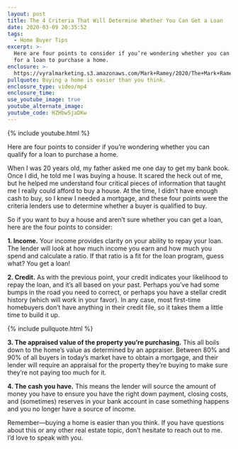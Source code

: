 ```yaml
---
layout: post
title: The 4 Criteria That Will Determine Whether You Can Get a Loan
date: 2020-03-09 20:35:52
tags:
  - Home Buyer Tips
excerpt: >-
  Here are four points to consider if you’re wondering whether you can qualify
  for a loan to purchase a home.
enclosure: >-
  https://vyralmarketing.s3.amazonaws.com/Mark+Ramey/2020/The+Mark+Ramey+Group-+%5B21-24%5D+_+Can+I+Get+a+Home+Loan_.mp4
pullquote: Buying a home is easier than you think.
enclosure_type: video/mp4
enclosure_time:
use_youtube_image: true
youtube_alternate_image:
youtube_code: HZHbw5jaDKw
---
```


{% include youtube.html %}

Here are four points to consider if you’re wondering whether you can qualify for a loan to purchase a home.

When I was 20 years old, my father asked me one day to get my bank book. Once I did, he told me I was buying a house. It scared the heck out of me, but he helped me understand four critical pieces of information that taught me I really could afford to buy a house. At the time, I didn’t have enough cash to buy, so I knew I needed a mortgage, and these four points were the criteria lenders use to determine whether a buyer is qualified to buy.

So if you want to buy a house and aren’t sure whether you can get a loan, here are the four points to consider:

**1\. Income.** Your income provides clarity on your ability to repay your loan. The lender will look at how much income you earn and how much you spend and calculate a ratio. If that ratio is a fit for the loan program, guess what? You get a loan\!&nbsp;

**2\. Credit.** As with the previous point, your credit indicates your likelihood to repay the loan, and it’s all based on your past. Perhaps you’ve had some bumps in the road you need to correct, or perhaps you have a stellar credit history (which will work in your favor). In any case, most first-time homebuyers don’t have anything in their credit file, so it takes them a little time to build it up.

{% include pullquote.html %}

**3\. The appraised value of the property you’re purchasing.** This all boils down to the home’s value as determined by an appraiser. Between 80% and 90% of all buyers in today’s market have to obtain a mortgage, and their lender will require an appraisal for the property they’re buying to make sure they’re not paying too much for it.&nbsp;

**4\. The cash you have.** This means the lender will source the amount of money you have to ensure you have the right down payment, closing costs, and (sometimes) reserves in your bank account in case something happens and you no longer have a source of income.&nbsp;

Remember—buying a home is easier than you think. If you have questions about this or any other real estate topic, don’t hesitate to reach out to me. I’d love to speak with you.